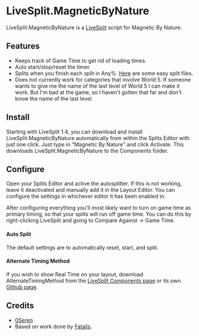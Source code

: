 LiveSplit.MagneticByNature
=====================

LiveSplit.MagneticByNature is a [LiveSplit](http://livesplit.org/) script for Magnetic By Nature.

Features
--------
  * Keeps track of Game Time to get rid of loading times.
  * Auto start/stop/reset the timer.
  * Splits when you finish each split in Any%. [Here](http://www.speedrun.com/Magnetic_by_Nature/resources) are some easy split files.
  * Does not currently work for categories that involve World 5. If someone wants to give me the name of the last level of World 5 I can make it work. But I'm bad at the game, so I haven't gotten that far and don't know the name of the last level.

Install
-------
Starting with LiveSplit 1.4, you can download and install LiveSplit.MagneticByNature automatically from within the Splits Editor with just one click. Just type in "Magnetic By Nature" and click Activate. This downloads LiveSplit.MagneticByNature to the Components folder.

Configure
---------
Open your Splits Editor and active the autosplitter. If this is not working, leave it deactivated and manually add it in the Layout Editor. You can configure the settings in whichever editor it has been enabled in.

After configuring everything you'll most likely want to turn on game time as primary timing, so that your splits will run off game time. You can do this by right-clicking LiveSplit and going to Compare Against -> Game Time.

#### Auto Split
The default settings are to automatically reset, start, and split.

#### Alternate Timing Method
If you wish to show Real Time on your layout, download AlternateTimingMethod from the [LiveSplit Components page](http://livesplit.org/components/) or its own [Github page](https://github.com/Dalet/LiveSplit.AlternateTimingMethod/releases).

Credits
-------
  * [0Seren](http://twitch.tv/0Seren)
  * Based on work done by [Fatalis](http://twitch.tv/fatalis_).
